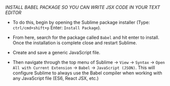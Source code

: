 
*INSTALL BABEL PACKAGE SO YOU CAN WRITE JSX CODE IN YOUR TEXT EDITOR*

* To do this, begin by opening the Sublime package installer (Type: `ctrl/cmd+shift+p` Enter: `Install Package`).

* From here, search for the package called `Babel` and hit enter to install. Once the installation is complete close and restart Sublime.

* Create and save a generic JavaScript file.

* Then navigate through the top menu of Sublime -> `View` -> `Syntax` -> `Open All with Current Extension` -> `Babel` -> `JavaScript (JSON)`. This will configure Sublime to always use the Babel compiler when working with any JavaScript file (ES6, React JSX, etc.)